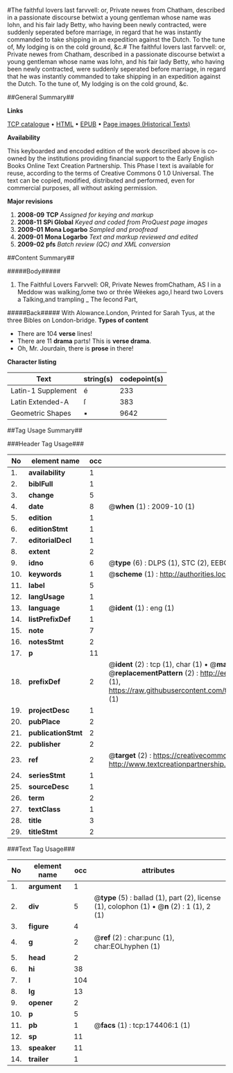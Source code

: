 #The faithful lovers last farvvell: or, Private newes from Chatham, described in a passionate discourse betwixt a young gentleman whose name was Iohn, and his fair lady Betty, who having been newly contracted, were suddenly seperated before marriage, in regard that he was instantly commanded to take shipping in an expedition against the Dutch. To the tune of, My lodging is on the cold ground, &c.#
The faithful lovers last farvvell: or, Private newes from Chatham, described in a passionate discourse betwixt a young gentleman whose name was Iohn, and his fair lady Betty, who having been newly contracted, were suddenly seperated before marriage, in regard that he was instantly commanded to take shipping in an expedition against the Dutch. To the tune of, My lodging is on the cold ground, &c.

##General Summary##

**Links**

[TCP catalogue](http://www.ota.ox.ac.uk/tcp/)  • 
[HTML](http://tei.it.ox.ac.uk/tcp/Texts-HTML/free/B03/B03407.html)  • 
[EPUB](http://tei.it.ox.ac.uk/tcp/Texts-EPUB/free/B03/B03407.epub) • 
[Page images (Historical Texts)](https://data.historicaltexts.jisc.ac.uk/view?pubId=eebo-47012437e&pageId=eebo-47012437e-174406-1)

**Availability**

This keyboarded and encoded edition of the
	       work described above is co-owned by the institutions
	       providing financial support to the Early English Books
	       Online Text Creation Partnership. This Phase I text is
	       available for reuse, according to the terms of Creative
	       Commons 0 1.0 Universal. The text can be copied,
	       modified, distributed and performed, even for
	       commercial purposes, all without asking permission.

**Major revisions**

1. __2008-09__ __TCP__ *Assigned for keying and markup*
1. __2008-11__ __SPi Global__ *Keyed and coded from ProQuest page images*
1. __2009-01__ __Mona Logarbo__ *Sampled and proofread*
1. __2009-01__ __Mona Logarbo__ *Text and markup reviewed and edited*
1. __2009-02__ __pfs__ *Batch review (QC) and XML conversion*

##Content Summary##

#####Body#####

1. The Faithful Lovers Farvvell: OR, Private Newes fromChatham,
AS I in a Meddow was walking,ſome two or thrée Wéekes ago,I heard two Lovers a Talking,and trampling
    _ The ſecond Part,

#####Back#####
With Alowance.London, Printed for Sarah Tyus, at the three Bibles on London-bridge.
**Types of content**

  * There are 104 **verse** lines!
  * There are 11 **drama** parts! This is **verse drama**.
  * Oh, Mr. Jourdain, there is **prose** in there!

**Character listing**


|Text|string(s)|codepoint(s)|
|---|---|---|
|Latin-1 Supplement|é|233|
|Latin Extended-A|ſ|383|
|Geometric Shapes|▪|9642|

##Tag Usage Summary##

###Header Tag Usage###

|No|element name|occ|attributes|
|---|---|---|---|
|1.|__availability__|1||
|2.|__biblFull__|1||
|3.|__change__|5||
|4.|__date__|8| @__when__ (1) : 2009-10 (1)|
|5.|__edition__|1||
|6.|__editionStmt__|1||
|7.|__editorialDecl__|1||
|8.|__extent__|2||
|9.|__idno__|6| @__type__ (6) : DLPS (1), STC (2), EEBO-CITATION (1), OCLC (1), VID (1)|
|10.|__keywords__|1| @__scheme__ (1) : http://authorities.loc.gov/ (1)|
|11.|__label__|5||
|12.|__langUsage__|1||
|13.|__language__|1| @__ident__ (1) : eng (1)|
|14.|__listPrefixDef__|1||
|15.|__note__|7||
|16.|__notesStmt__|2||
|17.|__p__|11||
|18.|__prefixDef__|2| @__ident__ (2) : tcp (1), char (1)  •  @__matchPattern__ (2) : ([0-9\-]+):([0-9IVX]+) (1), (.+) (1)  •  @__replacementPattern__ (2) : http://eebo.chadwyck.com/downloadtiff?vid=$1&page=$2 (1), https://raw.githubusercontent.com/textcreationpartnership/Texts/master/tcpchars.xml#$1 (1)|
|19.|__projectDesc__|1||
|20.|__pubPlace__|2||
|21.|__publicationStmt__|2||
|22.|__publisher__|2||
|23.|__ref__|2| @__target__ (2) : https://creativecommons.org/publicdomain/zero/1.0/ (1), http://www.textcreationpartnership.org/docs/. (1)|
|24.|__seriesStmt__|1||
|25.|__sourceDesc__|1||
|26.|__term__|2||
|27.|__textClass__|1||
|28.|__title__|3||
|29.|__titleStmt__|2||


###Text Tag Usage###

|No|element name|occ|attributes|
|---|---|---|---|
|1.|__argument__|1||
|2.|__div__|5| @__type__ (5) : ballad (1), part (2), license (1), colophon (1)  •  @__n__ (2) : 1 (1), 2 (1)|
|3.|__figure__|4||
|4.|__g__|2| @__ref__ (2) : char:punc (1), char:EOLhyphen (1)|
|5.|__head__|2||
|6.|__hi__|38||
|7.|__l__|104||
|8.|__lg__|13||
|9.|__opener__|2||
|10.|__p__|5||
|11.|__pb__|1| @__facs__ (1) : tcp:174406:1 (1)|
|12.|__sp__|11||
|13.|__speaker__|11||
|14.|__trailer__|1||
